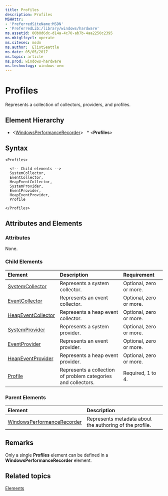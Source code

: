 ```yaml
---
title: Profiles
description: Profiles
MSHAttr:
- 'PreferredSiteName:MSDN'
- 'PreferredLib:/library/windows/hardware'
ms.assetid: 00b0d6dc-d14a-4c70-ab7b-4aa2250c2395
ms.mktglfcycl: operate
ms.sitesec: msdn
ms.author:  EliotSeattle
ms.date: 05/05/2017
ms.topic: article
ms.prod: windows-hardware
ms.technology: windows-oem
---
```



# Profiles

Represents a collection of collectors, providers, and profiles.


## Element Hierarchy

* \<[WindowsPerformanceRecorder](windowsperformancerecorder.md)\>
  * \<**Profiles**\>


## Syntax

```
<Profiles>

  <!-- Child elements -->
  SystemCollector,
  EventCollector,
  HeapEventCollector,
  SystemProvider,
  EventProvider,
  HeapEventProvider,
  Profile

</Profiles>
```


## Attributes and Elements


### Attributes

None.


### Child Elements

| Element                                     | Description                                                   | Requirement             |
| :------------------------------------------ | :------------------------------------------------------------ | :---------------------- |
| [SystemCollector](systemcollector.md)       | Represents a system collector.                                | Optional, zero or more. |
| [EventCollector](eventcollector.md)         | Represents an event collector.                                | Optional, zero or more. |
| [HeapEventCollector](heapeventcollector.md) | Represents a heap event collector.                            | Optional, zero or more. |
| [SystemProvider](systemprovider.md)         | Represents a system provider.                                 | Optional, zero or more. |
| [EventProvider](eventprovider.md)           | Represents an event provider.                                 | Optional, zero or more. |
| [HeapEventProvider](heapeventprovider.md)   | Represents a heap event provider.                             | Optional, zero or more. |
| [Profile](profile-wpr.md)                   | Represents a collection of problem categories and collectors. | Required, 1 to 4.       |


### Parent Elements

| Element                                                     | Description                                             |
| :---------------------------------------------------------- | :------------------------------------------------------ |
| [WindowsPerformanceRecorder](windowsperformancerecorder.md) | Represents metadata about the authoring of the profile. |


## Remarks

Only a single **Profiles** element can be defined in a **WindowsPerformanceRecorder** element.


## Related topics

[Elements](elements.md)

